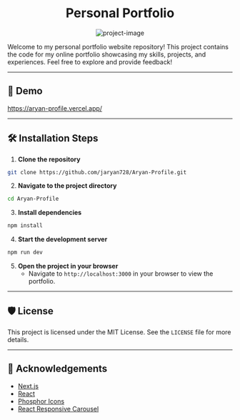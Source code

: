 <h1 align="center" id="title">Personal Portfolio</h1>

<p align="center">
  <img src="https://socialify.git.ci/jaryan728/Aryan-Profile/image?description=1&font=Inter&forks=1&issues=1&language=1&name=1&owner=1&pattern=Solid&pulls=1&stargazers=1&theme=Auto" alt="project-image">
</p>

<p id="description">
  Welcome to my personal portfolio website repository! This project contains the code for my online portfolio showcasing my skills, projects, and experiences. Feel free to explore and provide feedback!
</p>

---

## 🚀 Demo

https://aryan-profile.vercel.app/

---

## 🛠️ Installation Steps

1. **Clone the repository**
```bash
git clone https://github.com/jaryan728/Aryan-Profile.git
```

2. **Navigate to the project directory**
```bash
cd Aryan-Profile
```

3. **Install dependencies**
```bash
npm install
```

4. **Start the development server**
```bash
npm run dev
```

5. **Open the project in your browser**
   - Navigate to `http://localhost:3000` in your browser to view the portfolio.

---

## 🛡️ License

This project is licensed under the MIT License. See the `LICENSE` file for more details.

---

## 🙌 Acknowledgements

- [Next.js](https://nextjs.org/)
- [React](https://reactjs.org/)
- [Phosphor Icons](https://phosphoricons.com/)
- [React Responsive Carousel](https://www.npmjs.com/package/react-responsive-carousel)
